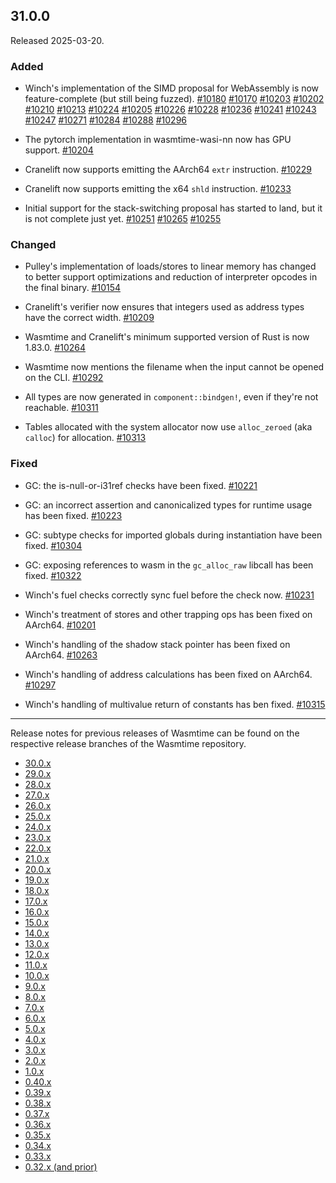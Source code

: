 ## 31.0.0

Released 2025-03-20.

### Added

* Winch's implementation of the SIMD proposal for WebAssembly is now
  feature-complete (but still being fuzzed).
  [#10180](https://github.com/bytecodealliance/wasmtime/pull/10180)
  [#10170](https://github.com/bytecodealliance/wasmtime/pull/10170)
  [#10203](https://github.com/bytecodealliance/wasmtime/pull/10203)
  [#10202](https://github.com/bytecodealliance/wasmtime/pull/10202)
  [#10210](https://github.com/bytecodealliance/wasmtime/pull/10210)
  [#10213](https://github.com/bytecodealliance/wasmtime/pull/10213)
  [#10224](https://github.com/bytecodealliance/wasmtime/pull/10224)
  [#10205](https://github.com/bytecodealliance/wasmtime/pull/10205)
  [#10226](https://github.com/bytecodealliance/wasmtime/pull/10226)
  [#10228](https://github.com/bytecodealliance/wasmtime/pull/10228)
  [#10236](https://github.com/bytecodealliance/wasmtime/pull/10236)
  [#10241](https://github.com/bytecodealliance/wasmtime/pull/10241)
  [#10243](https://github.com/bytecodealliance/wasmtime/pull/10243)
  [#10247](https://github.com/bytecodealliance/wasmtime/pull/10247)
  [#10271](https://github.com/bytecodealliance/wasmtime/pull/10271)
  [#10284](https://github.com/bytecodealliance/wasmtime/pull/10284)
  [#10288](https://github.com/bytecodealliance/wasmtime/pull/10288)
  [#10296](https://github.com/bytecodealliance/wasmtime/pull/10296)

* The pytorch implementation in wasmtime-wasi-nn now has GPU support.
  [#10204](https://github.com/bytecodealliance/wasmtime/pull/10204)

* Cranelift now supports emitting the AArch64 `extr` instruction.
  [#10229](https://github.com/bytecodealliance/wasmtime/pull/10229)

* Cranelift now supports emitting the x64 `shld` instruction.
  [#10233](https://github.com/bytecodealliance/wasmtime/pull/10233)

* Initial support for the stack-switching proposal has started to land, but it
  is not complete just yet.
  [#10251](https://github.com/bytecodealliance/wasmtime/pull/10251)
  [#10265](https://github.com/bytecodealliance/wasmtime/pull/10265)
  [#10255](https://github.com/bytecodealliance/wasmtime/pull/10255)

### Changed

* Pulley's implementation of loads/stores to linear memory has changed to
  better support optimizations and reduction of interpreter opcodes in the
  final binary.
  [#10154](https://github.com/bytecodealliance/wasmtime/pull/10154)

* Cranelift's verifier now ensures that integers used as address types have the
  correct width.
  [#10209](https://github.com/bytecodealliance/wasmtime/pull/10209)

* Wasmtime and Cranelift's minimum supported version of Rust is now 1.83.0.
  [#10264](https://github.com/bytecodealliance/wasmtime/pull/10264)

* Wasmtime now mentions the filename when the input cannot be opened on the CLI.
  [#10292](https://github.com/bytecodealliance/wasmtime/pull/10292)

* All types are now generated in `component::bindgen!`, even if they're not
  reachable.
  [#10311](https://github.com/bytecodealliance/wasmtime/pull/10311)

* Tables allocated with the system allocator now use `alloc_zeroed` (aka
  `calloc`) for allocation.
  [#10313](https://github.com/bytecodealliance/wasmtime/pull/10313)

### Fixed

* GC: the is-null-or-i31ref checks have been fixed.
  [#10221](https://github.com/bytecodealliance/wasmtime/pull/10221)

* GC: an incorrect assertion and canonicalized types for runtime usage has been
  fixed.
  [#10223](https://github.com/bytecodealliance/wasmtime/pull/10223)

* GC: subtype checks for imported globals during instantiation have been fixed.
  [#10304](https://github.com/bytecodealliance/wasmtime/pull/10304)

* GC: exposing references to wasm in the `gc_alloc_raw` libcall has been fixed.
  [#10322](https://github.com/bytecodealliance/wasmtime/pull/10322)

* Winch's fuel checks correctly sync fuel before the check now.
  [#10231](https://github.com/bytecodealliance/wasmtime/pull/10231)

* Winch's treatment of stores and other trapping ops has been fixed on AArch64.
  [#10201](https://github.com/bytecodealliance/wasmtime/pull/10201)

* Winch's handling of the shadow stack pointer has been fixed on AArch64.
  [#10263](https://github.com/bytecodealliance/wasmtime/pull/10263)

* Winch's handling of address calculations has been fixed on AArch64.
  [#10297](https://github.com/bytecodealliance/wasmtime/pull/10297)

* Winch's handling of multivalue return of constants has ben fixed.
  [#10315](https://github.com/bytecodealliance/wasmtime/pull/10315)

--------------------------------------------------------------------------------

Release notes for previous releases of Wasmtime can be found on the respective
release branches of the Wasmtime repository.

<!-- ARCHIVE_START -->
* [30.0.x](https://github.com/bytecodealliance/wasmtime/blob/release-30.0.0/RELEASES.md)
* [29.0.x](https://github.com/bytecodealliance/wasmtime/blob/release-29.0.0/RELEASES.md)
* [28.0.x](https://github.com/bytecodealliance/wasmtime/blob/release-28.0.0/RELEASES.md)
* [27.0.x](https://github.com/bytecodealliance/wasmtime/blob/release-27.0.0/RELEASES.md)
* [26.0.x](https://github.com/bytecodealliance/wasmtime/blob/release-26.0.0/RELEASES.md)
* [25.0.x](https://github.com/bytecodealliance/wasmtime/blob/release-25.0.0/RELEASES.md)
* [24.0.x](https://github.com/bytecodealliance/wasmtime/blob/release-24.0.0/RELEASES.md)
* [23.0.x](https://github.com/bytecodealliance/wasmtime/blob/release-23.0.0/RELEASES.md)
* [22.0.x](https://github.com/bytecodealliance/wasmtime/blob/release-22.0.0/RELEASES.md)
* [21.0.x](https://github.com/bytecodealliance/wasmtime/blob/release-21.0.0/RELEASES.md)
* [20.0.x](https://github.com/bytecodealliance/wasmtime/blob/release-20.0.0/RELEASES.md)
* [19.0.x](https://github.com/bytecodealliance/wasmtime/blob/release-19.0.0/RELEASES.md)
* [18.0.x](https://github.com/bytecodealliance/wasmtime/blob/release-18.0.0/RELEASES.md)
* [17.0.x](https://github.com/bytecodealliance/wasmtime/blob/release-17.0.0/RELEASES.md)
* [16.0.x](https://github.com/bytecodealliance/wasmtime/blob/release-16.0.0/RELEASES.md)
* [15.0.x](https://github.com/bytecodealliance/wasmtime/blob/release-15.0.0/RELEASES.md)
* [14.0.x](https://github.com/bytecodealliance/wasmtime/blob/release-14.0.0/RELEASES.md)
* [13.0.x](https://github.com/bytecodealliance/wasmtime/blob/release-13.0.0/RELEASES.md)
* [12.0.x](https://github.com/bytecodealliance/wasmtime/blob/release-12.0.0/RELEASES.md)
* [11.0.x](https://github.com/bytecodealliance/wasmtime/blob/release-11.0.0/RELEASES.md)
* [10.0.x](https://github.com/bytecodealliance/wasmtime/blob/release-10.0.0/RELEASES.md)
* [9.0.x](https://github.com/bytecodealliance/wasmtime/blob/release-9.0.0/RELEASES.md)
* [8.0.x](https://github.com/bytecodealliance/wasmtime/blob/release-8.0.0/RELEASES.md)
* [7.0.x](https://github.com/bytecodealliance/wasmtime/blob/release-7.0.0/RELEASES.md)
* [6.0.x](https://github.com/bytecodealliance/wasmtime/blob/release-6.0.0/RELEASES.md)
* [5.0.x](https://github.com/bytecodealliance/wasmtime/blob/release-5.0.0/RELEASES.md)
* [4.0.x](https://github.com/bytecodealliance/wasmtime/blob/release-4.0.0/RELEASES.md)
* [3.0.x](https://github.com/bytecodealliance/wasmtime/blob/release-3.0.0/RELEASES.md)
* [2.0.x](https://github.com/bytecodealliance/wasmtime/blob/release-2.0.0/RELEASES.md)
* [1.0.x](https://github.com/bytecodealliance/wasmtime/blob/release-1.0.0/RELEASES.md)
* [0.40.x](https://github.com/bytecodealliance/wasmtime/blob/release-0.40.0/RELEASES.md)
* [0.39.x](https://github.com/bytecodealliance/wasmtime/blob/release-0.39.0/RELEASES.md)
* [0.38.x](https://github.com/bytecodealliance/wasmtime/blob/release-0.38.0/RELEASES.md)
* [0.37.x](https://github.com/bytecodealliance/wasmtime/blob/release-0.37.0/RELEASES.md)
* [0.36.x](https://github.com/bytecodealliance/wasmtime/blob/release-0.36.0/RELEASES.md)
* [0.35.x](https://github.com/bytecodealliance/wasmtime/blob/release-0.35.0/RELEASES.md)
* [0.34.x](https://github.com/bytecodealliance/wasmtime/blob/release-0.34.0/RELEASES.md)
* [0.33.x](https://github.com/bytecodealliance/wasmtime/blob/release-0.33.0/RELEASES.md)
* [0.32.x (and prior)](https://github.com/bytecodealliance/wasmtime/blob/release-0.32.0/RELEASES.md)
